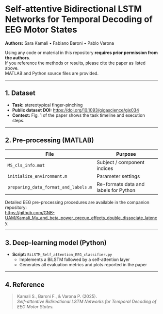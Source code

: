 # Self-attentive Bidirectional LSTM Networks for Temporal Decoding of EEG Motor States

**Authors:** Sara Kamali • Fabiano Baroni • Pablo Varona  

Using any code or material in this repository **requires prior permission from the authors**.  
If you reference the methods or results, please cite the paper as listed above.  
MATLAB and Python source files are provided.

---

## 1. Dataset

* **Task:** stereotypical finger-pinching  
* **Public dataset DOI:** <https://doi.org/10.1093/gigascience/gix034>  
* **Context:** Fig. 1 of the paper shows the task timeline and execution steps.

---

## 2. Pre-processing (MATLAB)

| File | Purpose |
| ---- | ------- |
| `MS_cls_info.mat` | Subject / component indices |
| `initialize_environment.m` | Parameter settings |
| `preparing_data_format_and_labels.m` | Re-formats data and labels for Python |

Detailed EEG pre-processing procedures are available in the companion repository:  
<https://github.com/GNB-UAM/Kamali_Mu_and_beta_power_precue_effects_double_dissociate_latency>

---

## 3. Deep-learning model (Python)

* **Script:** `BiLSTM_Self_attention_EEG_classifier.py`  
  * Implements a BiLSTM followed by a self-attention layer  
  * Generates all evaluation metrics and plots reported in the paper

---

## 4. Reference

> Kamali S., Baroni F., & Varona P. (2025).  
> *Self-attentive Bidirectional LSTM Networks for Temporal Decoding of EEG Motor States.*

